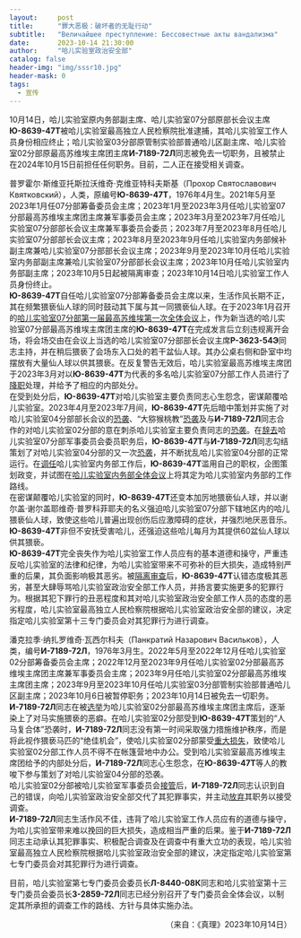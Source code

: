 ```yaml
---
layout:     post
title:      "罪大恶极：破坏者的无耻行动"
subtitle:   "Величайшее преступление: Бессовестные акты вандализма"
date:       2023-10-14 21:30:00
author:     "哈儿实验室政治安全部"
catalog: false
header-img: "img/sssr10.jpg"
header-mask: 0
tags:
  - 宣传
---
```


10月14日，哈儿实验室原内务部副主席、哈儿实验室07分部原部长会议主席**Ю-8639-47Т**被哈儿实验室最高独立人民检察院批准逮捕，其哈儿实验室工作人员身份相应终止；哈儿实验室03分部原管制实验部普通哈儿区副主席、哈儿实验室02分部原最高苏维埃主席团主席**И-7189-72Л**同志被免去一切职务，且被禁止在2024年10月15日前担任任何职务。目前，二人正在接受相关调查。

普罗霍尔·斯维亚托斯拉沃维奇·克维亚特科夫斯基（Прохор Святославович Квятковский），人类，原编号**Ю-8639-47Т**，1976年4月生。2021年5月至2023年1月任07分部筹备委员会主席；2023年1月至2023年3月任哈儿实验室07分部最高苏维埃主席团主席兼军事委员会主席；2023年3月至2023年7月任哈儿实验室07分部部长会议主席兼军事委员会委员；2023年7月至2023年8月任哈儿实验室07分部部长会议主席；2023年8月至2023年9月任哈儿实验室内务部候补副主席兼哈儿实验室07分部部长会议主席；2023年9月至2023年10月任哈儿实验室内务部副主席兼哈儿实验室07分部部长会议主席；2023年10月任哈儿实验室内务部副主席；2023年10月5日起被隔离审查；2023年10月14日哈儿实验室工作人员身份终止。  
**Ю-8639-47Т**自任哈儿实验室07分部筹备委员会主席以来，生活作风长期不正，其在频繁猥亵仙人球的同时鼓动其下属与其一同猥亵仙人球。在于2023年1月召开的[哈儿实验室07分部第一届最高苏维埃第一次全体会议](https://khayer.cn/2023/01/26/%E5%93%88%E5%84%BF%E5%AE%9E%E9%AA%8C%E5%AE%A407%E5%88%86%E9%83%A8%E5%AE%8C%E6%88%90%E7%AD%B9%E5%A4%87%E5%B7%A5%E4%BD%9C/)上，作为新当选的哈儿实验室07分部最高苏维埃主席团主席的**Ю-8639-47Т**在完成发言后立刻违规离开会场，将会场交由在会议上当选的哈儿实验室07分部部长会议主席**Р-3623-54Э**同志主持，并在稍后猥亵了会场东入口处的若干盆仙人球。其办公桌右侧和卧室中均摆放有大量仙人球以供其猥亵。在反复警告无效后，哈儿实验室最高苏维埃主席团于2023年3月对以**Ю-8639-47Т**为代表的多名哈儿实验室07分部工作人员进行了[降职](https://khayer.cn/2023/03/05/%E5%93%88%E5%84%BF%E5%AE%9E%E9%AA%8C%E5%AE%A4%E4%BA%BA%E4%BA%8B%E8%B0%83%E5%8A%A8/)处理，并给予了相应的内部处分。  
在受到处分后，**Ю-8639-47Т**对哈儿实验室主要负责同志心生怨念，密谋颠覆哈儿实验室。2023年4月至2023年7月间，**Ю-8639-47Т**先后暗中策划并实施了对哈儿实验室04分部部长会议的[恐袭](https://khayer.cn/2023/04/05/%E5%93%88%E5%84%BF%E5%AE%9E%E9%AA%8C%E5%AE%A404%E5%88%86%E9%83%A8%E9%83%A8%E9%95%BF%E4%BC%9A%E8%AE%AE%E5%A4%A7%E6%A5%BC%E9%81%AD%E5%88%B0%E8%A2%AD%E5%87%BB/)、“大猕猴桃教”[恐袭](https://khayer.cn/2023/06/03/%E5%93%88%E5%84%BF%E5%AE%9E%E9%AA%8C%E5%AE%A4%E5%A4%A7%E5%8A%9B%E6%89%93%E5%87%BB%E9%82%AA%E6%95%99/)及与**И-7189-72Л**同志合作的对哈儿实验室02分部的意在刺杀哈儿实验室主要负责同志的[恐袭](https://khayer.cn/2023/06/30/%E4%BA%BA%E9%A9%AC%E5%A4%8D%E5%90%88%E4%BD%93-%E5%BC%95%E5%8F%91%E7%81%BE%E9%9A%BE/)。在[辞去](https://khayer.cn/2023/07/09/%E5%93%88%E5%84%BF%E5%AE%9E%E9%AA%8C%E5%AE%A407%E5%88%86%E9%83%A8%E6%9C%80%E9%AB%98%E8%8B%8F%E7%BB%B4%E5%9F%83%E5%8F%AC%E5%BC%80%E5%85%A8%E4%BD%93%E4%BC%9A%E8%AE%AE/)哈儿实验室07分部军事委员会委员职务后，**Ю-8639-47Т**与**И-7189-72Л**同志勾结策划了对哈儿实验室04分部的又一次[恐袭](https://khayer.cn/2023/07/24/%E9%A3%9F%E5%93%81%E5%8E%82%E5%92%8C%E5%8C%BB%E9%99%A2%E8%A2%AB%E6%90%9C%E6%9F%A5/)，并不断扰乱哈儿实验室04分部的正常运行。在[调任](https://khayer.cn/2023/08/20/%E5%93%88%E5%84%BF%E5%AE%9E%E9%AA%8C%E5%AE%A4%E4%BA%BA%E4%BA%8B%E8%B0%83%E5%8A%A8/)哈儿实验室内务部工作后，**Ю-8639-47Т**滥用自己的职权，企图策划政变，并试图在[哈儿实验室内务部全体会议](https://khayer.cn/2023/09/28/%E5%93%88%E5%84%BF%E5%AE%9E%E9%AA%8C%E5%AE%A4%E5%86%85%E5%8A%A1%E9%83%A8%E5%8F%AC%E5%BC%80%E5%85%A8%E4%BD%93%E4%BC%9A%E8%AE%AE/)上将其定为哈儿实验室内务部的工作路线。  
在密谋颠覆哈儿实验室的同时，**Ю-8639-47Т**还变本加厉地猥亵仙人球，并以谢尔盖·谢尔盖耶维奇·普罗科菲耶夫的名义强迫哈儿实验室07分部下辖地区内的哈儿猥亵仙人球，致使这些哈儿普遍出现创伤后应激障碍的症状，并强烈地厌恶音乐。**Ю-8639-47Т**非但不安抚受害哈儿，还强迫这些哈儿每月为其提供60盆仙人球以供其猥亵。  
**Ю-8639-47Т**完全丧失作为哈儿实验室工作人员应有的基本道德和操守，严重违反哈儿实验室的法律和纪律，为哈儿实验室带来不可弥补的巨大损失，造成特别严重的后果，其负面影响极其恶劣。被[隔离审查](https://khayer.cn/2023/10/05/%E5%93%88%E5%84%BF%E5%AE%9E%E9%AA%8C%E5%AE%A4%E5%86%85%E5%8A%A1%E9%83%A8%E5%89%AF%E4%B8%BB%E5%B8%AD%E8%A2%AB%E9%9A%94%E7%A6%BB%E5%AE%A1%E6%9F%A5/)后，**Ю-8639-47Т**认错态度极其恶劣，甚至大肆辱骂哈儿实验室政治安全部工作人员，并扬言要实施更多的犯罪行为。根据其犯下罪行的丑恶程度和其对哈儿实验室政治安全部工作人员的态度的恶劣程度，哈儿实验室最高独立人民检察院根据哈儿实验室政治安全部的建议，决定指定哈儿实验室第十三专门委员会对其犯罪行为进行调查。

潘克拉季·纳扎罗维奇·瓦西尔科夫（Панкратий Назарович Васильков），人类，编号**И-7189-72Л**，1976年3月生。2022年5月至2022年12月任哈儿实验室02分部筹备委员会主席；2022年12月至2023年9月任哈儿实验室02分部最高苏维埃主席团主席兼军事委员会主席；2023年9月任哈儿实验室02分部最高苏维埃主席团主席；2023年9月至2023年10月任哈儿实验室03分部管制实验部普通哈儿区副主席；2023年10月6日被暂停职务；2023年10月14日被免去一切职务。  
**И-7189-72Л**同志在被[选举](https://khayer.cn/2022/12/31/%E5%93%88%E5%84%BF%E5%AE%9E%E9%AA%8C%E5%AE%A4%E5%8F%91%E5%B8%83%E6%96%B0%E5%B9%B4%E7%A5%9D%E8%B4%BA/)为哈儿实验室02分部最高苏维埃主席团主席后，逐渐染上了对马实施猥亵的恶癖。在哈儿实验室02分部受到**Ю-8639-47Т**策划的“人马复合体”恐袭时，**И-7189-72Л**同志没有第一时间采取强力措施维护秩序，而是将此视作猥亵马匹的“绝佳机会”，使哈儿实验室02分部蒙受[重大损失](https://khayer.cn/2023/07/02/%E5%93%88%E5%84%BF%E5%AE%9E%E9%AA%8C%E5%AE%A402%E5%88%86%E9%83%A8%E5%81%9C%E6%AD%A2%E7%B4%A7%E6%80%A5%E7%8A%B6%E6%80%81/)，致使哈儿实验室02分部工作人员不得不在帐篷营地中办公。受到哈儿实验室最高苏维埃主席团给予的内部处分后，**И-7189-72Л**同志心生怨念，在**Ю-8639-47Т**等人的教唆下参与策划了对哈儿实验室04分部的恐袭。  
哈儿实验室02分部被哈儿实验室军事委员会[接管](https://khayer.cn/2023/08/30/%E5%93%88%E5%84%BF%E5%AE%9E%E9%AA%8C%E5%AE%A402%E5%88%86%E9%83%A8%E8%A2%AB%E6%8E%A5%E7%AE%A1/)后，**И-7189-72Л**同志认识到自己的错误，向哈儿实验室政治安全部交代了其犯罪事实，并主动[放](https://khayer.cn/2023/09/01/%E5%93%88%E5%84%BF%E5%AE%9E%E9%AA%8C%E5%AE%A402%E5%88%86%E9%83%A8%E5%8F%97%E5%88%B0%E6%89%B9%E8%AF%84/)[弃](https://khayer.cn/2023/09/02/%E5%93%88%E5%84%BF%E5%AE%9E%E9%AA%8C%E5%AE%A402%E5%88%86%E9%83%A8%E6%9C%80%E9%AB%98%E8%8B%8F%E7%BB%B4%E5%9F%83%E5%8F%AC%E5%BC%80%E5%85%A8%E4%BD%93%E4%BC%9A%E8%AE%AE/)其职务以接受调查。  
**И-7189-72Л**同志生活作风不佳，违背了哈儿实验室工作人员应有的道德与操守，为哈儿实验室带来难以挽回的巨大损失，造成相当严重的后果。鉴于**И-7189-72Л**同志主动承认其犯罪事实、积极配合调查及在调查中有重大立功的表现，哈儿实验室最高独立人民检察院根据哈儿实验室政治安全部的建议，决定指定哈儿实验室第七专门委员会对其犯罪行为进行调查。

目前，哈儿实验室第七专门委员会委员长**Л-8440-08К**同志和哈儿实验室第十三专门委员会委员长**З-2859-72Л**同志已经分别召开了专门委员会全体会议，以制定其所承担的调查工作的路线、方针与具体实施办法。
<div style="text-align: right">（来自：《真理》2023年10月14日）</div>
